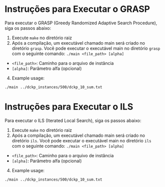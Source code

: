 # Instruções para Executar o GRASP

Para executar o GRASP (Greedy Randomized Adaptive Search Procedure), siga os passos abaixo:
1. Execute `make` no diretório raiz
2. Após a compilação, um executável chamado main será criado no diretório `grasp`. Você pode executar o executável main no diretório `grasp` com o seguinte comando:
```./main <file_path> [alpha]```
- `<file_path>`: Caminho para o arquivo de instância
- `[alpha]`: Parâmetro alfa (opcional)
4. Example usage: 
```
./main ../dckp_instances/500/dckp_10_sum.txt

```

# Instruções para Executar o ILS

Para executar o ILS (Iterated Local Search), siga os passos abaixo:
1. Execute `make` no diretório raiz
2. Após a compilação, um executável chamado main será criado no diretório `ils`. Você pode executar o executável main no diretório `ils` com o seguinte comando:
```./main <file_path> [alpha]```
- `<file_path>`: Caminho para o arquivo de instância
- `[alpha]`: Parâmetro alfa (opcional)
4. Example usage: 
```
./main ../dckp_instances/500/dckp_10_sum.txt

```

